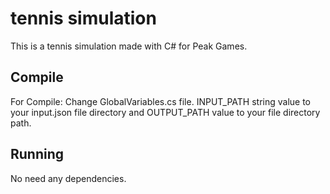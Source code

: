 # tennis simulation
This is a tennis simulation made with C# for Peak Games. 

## Compile

For Compile:
Change GlobalVariables.cs file.
INPUT_PATH string value to your input.json file directory and OUTPUT_PATH value to your file directory path.



## Running
No need any dependencies. 


